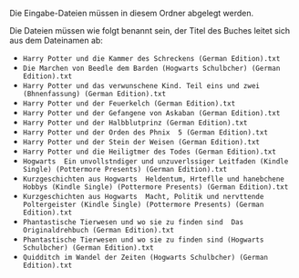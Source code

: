 Die Eingabe-Dateien müssen in diesem Ordner abgelegt werden.

Die Dateien müssen wie folgt benannt sein, der Titel des Buches leitet sich aus dem Dateinamen ab:

- `Harry Potter und die Kammer des Schreckens (German Edition).txt`
- `Die Marchen von Beedle dem Barden (Hogwarts Schulbcher) (German Edition).txt`
- `Harry Potter und das verwunschene Kind. Teil eins und zwei (Bhnenfassung) (German Edition).txt`
- `Harry Potter und der Feuerkelch (German Edition).txt`
- `Harry Potter und der Gefangene von Askaban (German Edition).txt`
- `Harry Potter und der Halbblutprinz (German Edition).txt`
- `Harry Potter und der Orden des Phnix  5 (German Edition).txt`
- `Harry Potter und der Stein der Weisen (German Edition).txt`
- `Harry Potter und die Heiligtmer des Todes (German Edition).txt`
- `Hogwarts  Ein unvollstndiger und unzuverlssiger Leitfaden (Kindle Single) (Pottermore Presents) (German Edition).txt`
- `Kurzgeschichten aus Hogwarts  Heldentum, Hrteflle und hanebchene Hobbys (Kindle Single) (Pottermore Presents) (German Edition).txt`
- `Kurzgeschichten aus Hogwarts  Macht, Politik und nervttende Poltergeister (Kindle Single) (Pottermore Presents) (German Edition).txt`
- `Phantastische Tierwesen und wo sie zu finden sind  Das Originaldrehbuch (German Edition).txt`
- `Phantastische Tierwesen und wo sie zu finden sind (Hogwarts Schulbcher) (German Edition).txt`
- `Quidditch im Wandel der Zeiten (Hogwarts Schulbcher) (German Edition).txt`